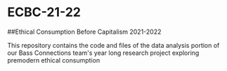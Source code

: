 # ECBC-21-22
##Ethical Consumption Before Capitalism 2021-2022

This repository contains the code and files of the data analysis portion of our Bass Connections team's year long research project exploring premodern ethical consumption
